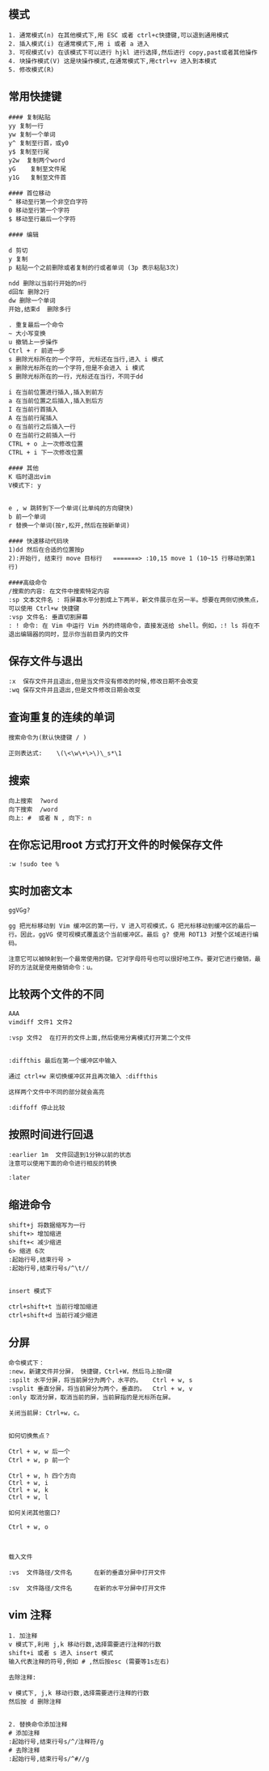 

模式
----

    1. 通常模式(n) 在其他模式下,用 ESC 或者 ctrl+c快捷键,可以退到通用模式
    2. 插入模式(i) 在通常模式下,用 i 或者 a 进入
    3. 可视模式(v) 在该模式下可以进行 hjkl 进行选择,然后进行 copy,past或者其他操作
    4. 块操作模式(V) 这是块操作模式,在通常模式下,用ctrl+v 进入到本模式
    5. 修改模式(R)

常用快捷键
------


    #### 复制粘贴
    yy 复制一行
    yw 复制一个单词
    y^ 复制至行首，或y0
    y$ 复制至行尾
    y2w  复制两个word
    yG    复制至文件尾
    y1G   复制至文件首

    #### 首位移动
    ^ 移动至行第一个非空白字符
    0 移动至行第一个字符
    $ 移动至行最后一个字符

    #### 编辑

    d 剪切
    y 复制
    p 粘贴一个之前删除或者复制的行或者单词 (3p 表示粘贴3次) 

    ndd 删除以当前行开始的n行
    d回车 删除2行
    dw 删除一个单词
    开始,结束d  删除多行

    . 重复最后一个命令
    ~ 大小写变换
    u 撤销上一步操作
    Ctrl + r 前进一步
    s 删除光标所在的一个字符, 光标还在当行,进入 i 模式
    x 删除光标所在的一个字符,但是不会进入 i 模式
    S 删除光标所在的一行，光标还在当行，不同于dd

    i 在当前位置进行插入,插入到前方
    a 在当前位置之后插入,插入到后方
    I 在当前行首插入
    A 在当前行尾插入
    o 在当前行之后插入一行
    O 在当前行之前插入一行
    CTRL + o 上一次修改位置
    CTRL + i 下一次修改位置

    #### 其他
    K 临时退出vim
    V模式下: y


    e , w 跳转到下一个单词(比单纯的方向键快)
    b 前一个单词
    r 替换一个单词(按r,松开,然后在按新单词)

    #### 快速移动代码块
    1)dd 然后在合适的位置按p
    2):开始行, 结束行 move 目标行   =======> :10,15 move 1 (10~15 行移动到第1行)

    ####高级命令
    /搜索的内容: 在文件中搜索特定内容
    :sp 文本文件名 : 将屏幕水平分割成上下两半，新文件展示在另一半。想要在两侧切换焦点，可以使用 Ctrl+w 快捷键
    :vsp 文件名: 垂直切割屏幕
    : ! 命令: 在 Vim 中运行 Vim 外的终端命令，直接发送给 shell。例如，:! ls 将在不退出编辑器的同时，显示你当前目录内的文件


保存文件与退出
---

    :x  保存文件并且退出,但是当文件没有修改的时候,修改日期不会改变
    :wq 保存文件并且退出,但是文件修改日期会改变


查询重复的连续的单词
----

    搜索命令为(默认快捷键 / )

    正则表达式:    \(\<\w\+\>\)\_s*\1


搜索
-----

    向上搜索  ?word
    向下搜索  /word
    向上: #  或者 N , 向下: n


在你忘记用root 方式打开文件的时候保存文件
-----

    :w !sudo tee %

实时加密文本
------

    ggVGg?

    gg 把光标移动到 Vim 缓冲区的第一行，V 进入可视模式，G 把光标移动到缓冲区的最后一行。因此，ggVG 使可视模式覆盖这个当前缓冲区。最后 g? 使用 ROT13 对整个区域进行编码。

    注意它可以被映射到一个最常使用的键。它对字母符号也可以很好地工作。要对它进行撤销，最好的方法就是使用撤销命令：u。

比较两个文件的不同
----
    AAA
    vimdiff 文件1 文件2

    :vsp 文件2  在打开的文件上面,然后使用分离模式打开第二个文件


    :diffthis 最后在第一个缓冲区中输入

    通过 ctrl+w 来切换缓冲区并且再次输入 :diffthis

    这样两个文件中不同的部分就会高亮

    :diffoff 停止比较


按照时间进行回退
-----

    :earlier 1m  文件回退到1分钟以前的状态
    注意可以使用下面的命令进行相反的转换

    :later


缩进命令
----
    shift+j 将数据缩写为一行
    shift+> 增加缩进
    shift+< 减少缩进
    6> 缩进 6次
    :起始行号,结束行号 >
    :起始行号,结束行号s/^\t//


    insert 模式下

    ctrl+shift+t 当前行增加缩进
    ctrl+shift+d 当前行减少缩进


分屏
-----
    命令模式下：
    :new，新建文件并分屏， 快捷键，Ctrl+W，然后马上按n键
    :spilt 水平分屏，将当前屏分为两个，水平的。   Ctrl + w, s
    :vsplit 垂直分屏，将当前屏分为两个，垂直的。  Ctrl + w, v
    :only 取消分屏，取消当前的屏，当前屏指的是光标所在屏。

    关闭当前屏: Ctrl+w，c。


    如何切换焦点？

    Ctrl + w, w 后一个
    Ctrl + w, p 前一个

    Ctrl + w, h 四个方向
    Ctrl + w, i
    Ctrl + w, k
    Ctrl + w, l

    如何关闭其他窗口?

    Ctrl + w, o



    载入文件

    :vs  文件路径/文件名      在新的垂直分屏中打开文件

    :sv  文件路径/文件名      在新的水平分屏中打开文件

vim 注释
------

    1. 加注释
    v 模式下,利用 j,k 移动行数,选择需要进行注释的行数
    shift+i 或者 s 进入 insert 模式
    输入代表注释的符号,例如 # ,然后按esc (需要等1s左右)

    去除注释:

    v 模式下, j,k 移动行数,选择需要进行注释的行数
    然后按 d 删除注释


    2. 替换命令添加注释
    # 添加注释
    :起始行号,结束行号s/^/注释符/g
    # 去除注释
    :起始行号,结束行号s/^#//g
